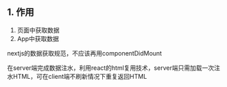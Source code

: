 ## 1. 作用

1. 页面中获取数据  
2. App中获取数据  

nextjs的数据获取规范，不应该再用componentDidMount

在server端完成数据注水，利用react的html复用技术，server端只需加载一次注水HTML，可在client端不刷新情况下重复返回HTML

